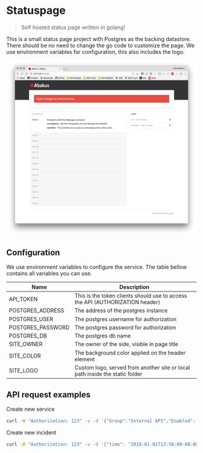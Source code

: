 # Statuspage
> Self hosted status page written in golang!

This is a small status page project with Postgres as the backing datastore.
There should be no need to change the go code to customize the page.
We use environment variables for configuration, this also includes the logo.

![Dashboard](screenshot.png?raw=true "Dashboard")

## Configuration

We use environment variables to configure the service. The table bellow contains
all variables you can use.

|Name             |Description|
|-----------------|-----------|
|API_TOKEN        |This is the token clients should use to access the API (AUTHORIZATION header)|
|POSTGRES_ADDRESS |The address of the postgres instance|
|POSTGRES_USER    |The postgres username for authorization|
|POSTGRES_PASSWORD|The postgres password for authorization|
|POSTGRES_DB      |The postgres db name|
|SITE_OWNER       |The owner of the side, visible in page title|
|SITE_COLOR       |The background color applied on the header element|
|SITE_LOGO        |Custom logo, served from another site or local path inside the static folder|


## API request examples

Create new service
```bash
curl -H "Authorization: 123" -v -d '{"Group":"External API","Enabled": true, "Name": "User API", "Status": "Operational", "Description": "User API for customers"}' -H "Content-Type: application/json" -X POST http://localhost/api/services
```

Create new incident
```bash
curl -H "Authorization: 123" -v -d '{"time": "2018-01-01T13:50:00-08:00", "status":"Identified", "message":"oh no! i am broken", "Title":"User API is down"}' -H "Content-Type: application/json" -X POST http://localhost/api/incidents
```

